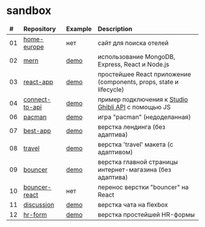 # sandbox

<table>
  <thead>
    <tr>
      <td><b>#</b></td>
      <td><b>Repository</b></td>
      <td><b>Example</b></td>
      <td><b>Description</b></td>
    </tr>
  </thead>
  <tbody>
     <tr>
      <td>01</td>
      <td><a href="https://github.com/yurifyodorov/home-europe" target="_blank">home-europe</a></td>
      <td>нет</td>
      <td>сайт для поиска отелей</td>
    </tr>
    <tr>
      <td>02</td>
      <td><a href="https://github.com/yurifyodorov/mern" target="_blank">mern</a></td>
      <td><a href="https://mern-start-template.herokuapp.com/" target="_blank">demo</a></td>
      <td>использование MongoDB, Express, React и Node.js</td>
    </tr>
    <tr>
      <td>03</td>
      <td><a href="https://github.com/yurifyodorov/react-app/tree/master" target="_blank">react-app</a></td>
      <td><a href="https://yurifyodorov.github.io/react-app/" target="_blank">demo</a></td>
      <td>простейшее React приложение (components, props, state и lifecycle)</td>
    </tr>
    <tr>
      <td>04</td>
      <td><a href="https://github.com/yurifyodorov/sandbox/tree/master/connect-to-api" target="_blank">connect-to-api</a></td>
      <td><a href="https://yurifyodorov.github.io/sandbox/connect-to-api/" target="_blank">demo</a></td>
      <td>пример подключения к <a href="https://ghibliapi.herokuapp.com/#tag/Films" target="_blank">Studio Ghibli API</a> с помощью JS</td>
    </tr>
    <tr>
      <td>06</td>
      <td><a href="https://github.com/yurifyodorov/sandbox/tree/master/pacman" target="_blank">pacman</a></td>
      <td><a href="https://yurifyodorov.github.io/sandbox/pacman/" target="_blank">demo</a></td>
      <td>игра "pacman" (недоделанная)</td>
    </tr>
    <tr>
      <td>07</td>
      <td><a href="https://github.com/yurifyodorov/sandbox/tree/master/best-app" target="_blank">best-app</a></td>
      <td><a href="https://yurifyodorov.github.io/sandbox/best-app/" target="_blank">demo</a></td>
      <td>верстка лендинга (без адаптива)</td>
    </tr>
    <tr>
      <td>08</td>
      <td><a href="https://github.com/yurifyodorov/sandbox/tree/master/travel" target="_blank">travel</a></td>
      <td><a href="https://yurifyodorov.github.io/sandbox/travel/" target="_blank">demo</a></td>
      <td>верстка 'travel' макета (с адаптивом)</td>
    </tr>
    <tr>
      <td>09</td>
      <td><a href="https://github.com/yurifyodorov/sandbox/tree/master/bouncer" target="_blank">bouncer</a></td>
      <td><a href="https://yurifyodorov.github.io/sandbox/bouncer/" target="_blank">demo</a></td>
      <td>верстка главной страницы интернет-магазина (без адаптива)</td>
    </tr>
    <tr>
      <td>10</td>
      <td><a href="https://github.com/yurifyodorov/bouncer-react/tree/master" target="_blank">bouncer-react</a></td>
      <td>нет</td>
      <td>перенос верстки "bouncer" на React</td>
    </tr>
    <tr>
      <td>11</td>
      <td><a href="https://github.com/yurifyodorov/sandbox/tree/master/discussion" target="_blank">discussion</a></td>
      <td><a href="https://yurifyodorov.github.io/sandbox/discussion/" target="_blank">demo</a></td>
      <td>верстка чата на flexbox</td>
    </tr>
    <tr>
      <td>12</td>
      <td><a href="https://github.com/yurifyodorov/sandbox/tree/master/hr-form" target="_blank">hr-form</a></td>
      <td><a href="https://yurifyodorov.github.io/sandbox/hr-form/" target="_blank">demo</a></td>
      <td>верстка простейшей HR-формы</td>
    </tr>
  </tbody>
</table>
